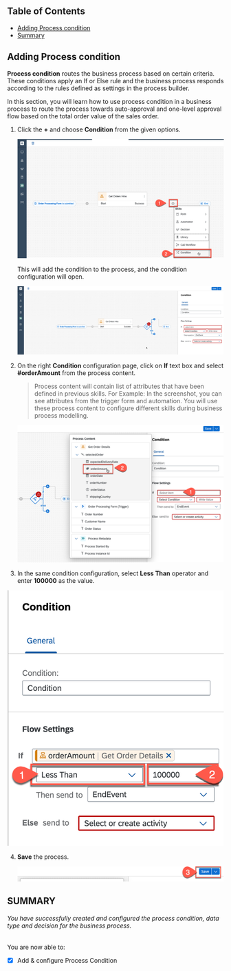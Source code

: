 ## Table of Contents
- [Adding Process condition](#section1)
- [Summary](#summary)

## Adding Process condition <a name="section1"></a>
**Process condition** routes the business process based on certain criteria. These conditions apply an If or Else rule and the business process responds according to the rules defined as settings in the process builder.

In this section, you will learn how to use process condition in a business process to route the process towards auto-approval and one-level approval flow based on the total order value of the sales order.

1. Click the **+** and choose **Condition** from the given options.

    ![01-001](./images/01-001.png)

    This will add the condition to the process, and the condition configuration will open.

    ![01-002](./images/01-002.png)

2. On the right **Condition** configuration page, click on **If** text box and select **#orderAmount** from the process content.
    > Process content will contain list of attributes that have been defined in previous skills. For Example: In the screenshot, you can see attributes from the trigger form and automation. You will use these process content to configure different skills during business process modelling.

    ![01-003](./images/01-003.png)

3. In the same condition configuration, select **Less Than** operator and enter **100000** as the value.

  ![01-004](./images/01-004.png)


4. **Save** the process.

   ![02-027](./images/02-027.png)


## SUMMARY <a name="summary"></a>

###### You have successfully created and configured the process condition, data type and decision for the business process.


  You are now able to:
  - [x] Add & configure Process Condition


